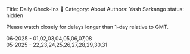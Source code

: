Title: Daily Check-Ins 🐤 
Category: About
Authors: Yash Sarkango
status: hidden


Please watch closely for delays longer than 1-day relative to GMT.

06-2025 - 01,02,03,04,05,06,07,08  
05-2025 - 22,23,24,25,26,27,28,29,30,31


